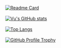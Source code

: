 [![Readme Card](https://github-readme-stats-sigma-five.vercel.app/api/pin/?username=nphivu414&repo=game-store-monorepo-app&show_owner=true&theme=dracula)](https://github.com/nphivu414/game-store-monorepo-app)
</br></br>
[![Vu's GitHub stats](https://github-readme-stats-sigma-five.vercel.app/api?username=nphivu414&show_icons=true&count_private=true&include_all_commits=true&theme=dracula)](https://github.com/nphivu414)
</br></br>
[![Top Langs](https://github-readme-stats-sigma-five.vercel.app/api/top-langs/?username=nphivu414&layout=compact&card_width=540px&theme=dracula)](https://github.com/nphivu414)
</br></br>
[![GitHub Profile Trophy](https://github-profile-trophy.vercel.app/?username=nphivu414&theme=dracula&margin-w=10&margin-h=10)](https://github.com/ryo-ma/github-profile-trophy)
